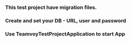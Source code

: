 ### This test project have migration files. ###
### Create and set your DB - URL, user and password ###
### Use TeamvoyTestProjectApplication to start App ###

